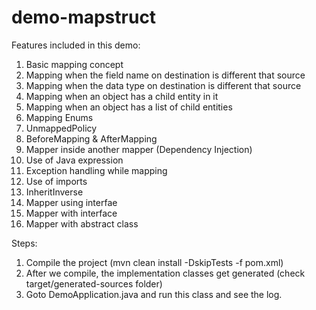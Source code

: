 # demo-mapstruct
Features included in this demo:
1. Basic mapping concept
2. Mapping when the field name on destination is different that source
3. Mapping when the data type on destination is different that source
4. Mapping when an object has a child entity in it
5. Mapping when an object has a list of child entities
6. Mapping Enums
7. UnmappedPolicy 
8. BeforeMapping & AfterMapping
9. Mapper inside another mapper (Dependency Injection)
10. Use of Java expression
11. Exception handling while mapping
12. Use of imports
13. InheritInverse
14. Mapper using interfae
15. Mapper with interface
16. Mapper with abstract class

Steps:
1. Compile the project (mvn clean install -DskipTests -f pom.xml)
2. After we compile, the implementation classes get generated (check target/generated-sources folder)
3. Goto DemoApplication.java and run this class and see the log.
